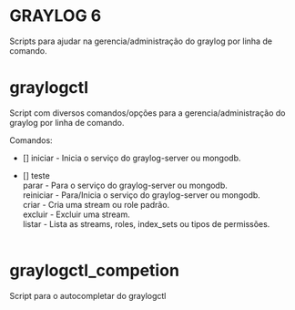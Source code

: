 # GRAYLOG 6
Scripts para ajudar na gerencia/administração do graylog por linha de comando.

# graylogctl
Script com diversos comandos/opções para a gerencia/administração do graylog por linha de comando.

 Comandos:<br>
 * []   iniciar   - Inicia o serviço do graylog-server ou mongodb.<br>
 - [] teste<br>
   parar     - Para o serviço do graylog-server ou mongodb.<br>
   reiniciar	- Para/Inicia o serviço do graylog-server ou mongodb.<br>
   criar     - Cria uma stream ou role padrão.<br>
   excluir   - Excluir uma stream.<br>
   listar    - Lista as streams, roles, index_sets ou tipos de permissões.<br><br>

# graylogctl_competion
Script para o autocompletar do graylogctl

